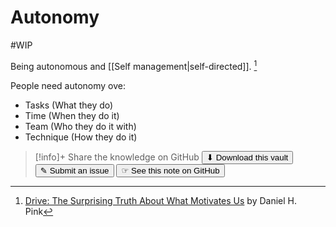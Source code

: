 # Autonomy
#WIP 

Being autonomous and [[Self management|self-directed]]. [^1]

People need autonomy ove:
- Tasks (What they do)
- Time (When they do it)
- Team (Who they do it with)
- Technique (How they do it)

[^1]: [Drive: The Surprising Truth About What Motivates Us](https://www.goodreads.com/book/show/6452796-drive?from_search=true&from_srp=true&qid=mKoc0zBnMm&rank=1) by Daniel H. Pink

> [!info]+ Share the knowledge on GitHub
> [<button>⬇ Download this vault</button>](https://github.com/mauvera94/Agile-Multiverse) [<button> ✎ Submit an issue</button>](https://github.com/mauvera94/Agile-Multiverse/issues) [<button> ☞ See this note on GitHub</button>](<https://github.com/mauvera94/Agile-Multiverse/blob/main/Agile_Multiverse/Autonomy.md>)